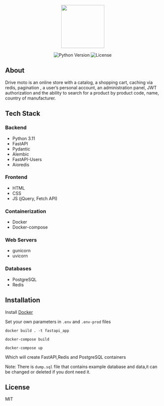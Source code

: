 <p align="center">
      <img src="https://i.ibb.co/g9ZvxZq/Group-159-2.png" width="140">
</p>

<p align="center">
   <img src="https://img.shields.io/badge/Python-3.11-blue" alt="Python Version">
   <img src="https://img.shields.io/badge/License-MIT-green" alt="License">
</p>

## About

Drive moto is an online store with a catalog, a shopping cart, caching via redis, pagination , a user’s personal account, an administration panel, JWT authorization and the ability to search for a product by product code, name, country of manufacturer.

## Tech Stack

### Backend
* Python 3.11
* FastAPI
* Pydantic
* Alembic
* FastAPI-Users
* Aioredis
  
### Frontend
* HTML
* CSS
* JS (jQuery, Fetch API)

### Containerization
*  Docker
*  Docker-compose

### Web Servers
* gunicorn
* uvicorn

### Databases
* PostgreSQL
* Redis
  
## Installation
Install [Docker](https://www.docker.com/)

Set your own parameters in ```.env``` and ```.env-prod``` files

```docker build . -t fastapi_app```

```docker-compose build```

```docker-compose up```

Which will create FastAPI,Redis and PostgreSQL containers

Note: There is ```dump.sql``` file that contains example database and data,it can be changed or deleted if you dont need it.


## License
MIT
